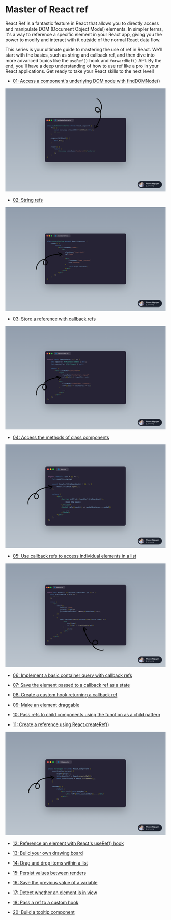 # Master of React ref

React Ref is a fantastic feature in React that allows you to directly access and manipulate DOM (Document Object Model) elements.
In simpler terms, it's a way to reference a specific element in your React app, giving you the power to modify and interact with it outside of the normal React data flow.

This series is your ultimate guide to mastering the use of ref in React.
We'll start with the basics, such as string and callback ref, and then dive into more advanced topics like the `useRef()` hook and `forwardRef()` API.
By the end, you'll have a deep understanding of how to use ref like a pro in your React applications.
Get ready to take your React skills to the next level!

-   [01: Access a component's underlying DOM node with findDOMNode()](https://phuoc.ng/collection/react-ref/access-a-component-underlying-dom-node-with-find-dom-node/)

![Access a component's underlying DOM node with findDOMNode()](/01-access-a-component-underlying-dom-node-with-find-dom-node/find-dom-node.png)

-   [02: String refs](https://phuoc.ng/collection/react-ref/string-refs/)

![String refs](/02-string-refs/string-refs.png)

-   [03: Store a reference with callback refs](https://phuoc.ng/collection/react-ref/store-a-reference-with-callback-refs/)

![Store a reference with callback refs](/03-store-a-reference-with-callback-refs/callback-refs.png)

-   [04: Access the methods of class components](https://phuoc.ng/collection/react-ref/access-the-methods-of-class-components/)

![Access the methods of class components](/04-access-the-methods-of-class-components/access-methods.png)

-   [05: Use callback refs to access individual elements in a list](https://phuoc.ng/collection/react-ref/use-callback-refs-to-access-individual-elements-in-a-list/)

![Use callback refs to access individual elements in a list](/05-use-callback-refs-to-access-individual-elements-in-a-list/access-individual-elements.png)

-   [06: Implement a basic container query with callback refs](https://phuoc.ng/collection/react-ref/implement-a-basic-container-query-with-callback-refs/)

-   [07: Save the element passed to a callback ref as a state](https://phuoc.ng/collection/react-ref/save-the-element-passed-to-a-callback-ref-as-a-state/)

-   [08: Create a custom hook returning a callback ref](https://phuoc.ng/collection/react-ref/create-a-custom-hook-returning-a-callback-ref/)

-   [09: Make an element draggable](https://phuoc.ng/collection/react-ref/make-an-element-draggable/)

-   [10: Pass refs to child components using the function as a child pattern](https://phuoc.ng/collection/react-ref/pass-refs-to-child-components-using-the-function-as-a-child-pattern/)

-   [11: Create a reference using React.createRef()](https://phuoc.ng/collection/react-ref/create-a-reference-using-react-create-ref/)

![Create a reference using React.createRef()](/11-create-a-reference-using-react-create-ref/react-create-ref.png)

-   [12: Reference an element with React's useRef() hook](https://phuoc.ng/collection/react-ref/reference-an-element-with-react-use-ref-hook/)

-   [13: Build your own drawing board](https://phuoc.ng/collection/react-ref/build-your-own-drawing-board/)

-   [14: Drag and drop items within a list](https://phuoc.ng/collection/react-ref/drag-and-drop-items-within-a-list/)

-   [15: Persist values between renders](https://phuoc.ng/collection/react-ref/persist-values-between-renders/)

-   [16: Save the previous value of a variable](https://phuoc.ng/collection/react-ref/save-the-previous-value-of-a-variable/)

-   [17: Detect whether an element is in view](https://phuoc.ng/collection/react-ref/detect-whether-an-element-is-in-view/)

-   [18: Pass a ref to a custom hook](https://phuoc.ng/collection/react-ref/pass-a-ref-to-a-custom-hook/)

-   [20: Build a tooltip component](https://phuoc.ng/collection/react-ref/build-a-tooltip-component/)
